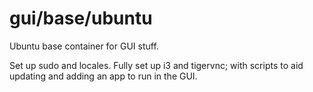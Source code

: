 # gui/base/ubuntu

Ubuntu base container for GUI stuff.

Set up sudo and locales.
Fully set up i3 and tigervnc; with scripts to aid updating and adding an app to run in the GUI.